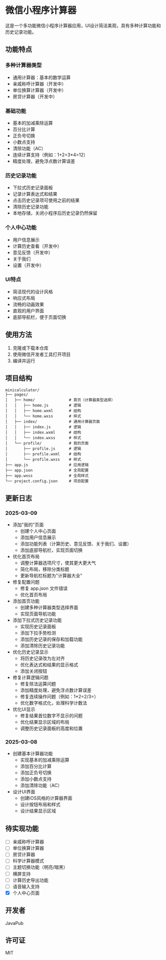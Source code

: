 <!--
 * @Author: JavaPub
 * @Date: 2025-03-08 23:27:07
 * @LastEditors: your name
 * @LastEditTime: 2025-03-09 12:48:10
 * @Description: Here is the JavaPub code base. Search JavaPub on the whole web.
 * @FilePath: /minicalculator/README.md
-->
# 微信小程序计算器

这是一个多功能微信小程序计算器应用，UI设计简洁美观，具有多种计算功能和历史记录功能。

## 功能特点

### 多种计算器类型
- 通用计算器：基本的数学运算
- 亲戚称呼计算器（开发中）
- 单位换算计算器（开发中）
- 房贷计算器（开发中）

### 基础功能
- 基本的加减乘除运算
- 百分比计算
- 正负号切换
- 小数点支持
- 清除功能（AC）
- 连续计算支持（例如：1+2=3*4=12）
- 精度处理，避免浮点数计算误差

### 历史记录功能
- 下拉式历史记录面板
- 记录计算表达式和结果
- 点击历史记录项可使用之前的结果
- 清除历史记录功能
- 本地存储，关闭小程序后历史记录仍然保留

### 个人中心功能
- 用户信息展示
- 计算历史查看（开发中）
- 意见反馈（开发中）
- 关于我们
- 设置（开发中）

### UI特点
- 简洁现代的设计风格
- 响应式布局
- 流畅的动画效果
- 直观的用户界面
- 底部导航栏，便于页面切换

## 使用方法

1. 克隆或下载本仓库
2. 使用微信开发者工具打开项目
3. 编译并运行

## 项目结构

```
minicalculator/
├── pages/
│   ├── home/               # 首页（计算器类型选择）
│   │   ├── home.js         # 逻辑
│   │   ├── home.wxml       # 结构
│   │   └── home.wxss       # 样式
│   ├── index/              # 通用计算器页面
│   │   ├── index.js        # 逻辑
│   │   ├── index.wxml      # 结构
│   │   └── index.wxss      # 样式
│   └── profile/            # 我的页面
│       ├── profile.js      # 逻辑
│       ├── profile.wxml    # 结构
│       └── profile.wxss    # 样式
├── app.js                  # 应用逻辑
├── app.json                # 全局配置
├── app.wxss                # 全局样式
└── project.config.json     # 项目配置
```

## 更新日志

### 2025-03-09
- 添加"我的"页面
  - 创建个人中心页面
  - 添加用户信息展示
  - 添加功能列表（计算历史、意见反馈、关于我们、设置）
  - 添加底部导航栏，实现页面切换
- 优化首页布局
  - 调整计算器选项尺寸，使其更大更大气
  - 简化布局，移除分类标题
  - 更新导航栏标题为"计算器大全"
- 修复配置问题
  - 修复 app.json 文件错误
  - 优化首页布局
- 添加首页功能
  - 创建多种计算器类型选择界面
  - 实现页面导航功能
- 添加下拉式历史记录功能
  - 实现历史记录面板
  - 添加下拉手势检测
  - 添加历史记录的保存和加载功能
  - 添加清除历史记录功能
- 优化历史记录显示
  - 将历史记录改为左对齐
  - 优化表达式和结果的显示格式
  - 添加关闭按钮
- 修复计算逻辑问题
  - 修复除法运算问题
  - 添加精度处理，避免浮点数计算误差
  - 修复连续操作问题（例如：1*2=2/3=）
  - 优化数字格式化，处理科学计数法
- 优化UI显示
  - 修复结果首位数字不显示的问题
  - 优化结果显示区域的布局
  - 调整历史记录面板的高度和位置

### 2025-03-08
- 创建基本计算器功能
  - 实现基本的加减乘除运算
  - 添加百分比计算
  - 添加正负号切换
  - 添加小数点支持
  - 添加清除功能（AC）
- 设计UI界面
  - 创建iOS风格的计算器界面
  - 设计按钮布局和样式
  - 设计结果显示区域

## 待实现功能

- [ ] 亲戚称呼计算器
- [ ] 单位换算计算器
- [ ] 房贷计算器
- [ ] 科学计算器模式
- [ ] 主题切换功能（明亮/暗黑）
- [ ] 横屏支持
- [ ] 计算历史导出功能
- [ ] 语音输入支持
- [x] 个人中心页面

## 开发者

JavaPub

## 许可证

MIT
